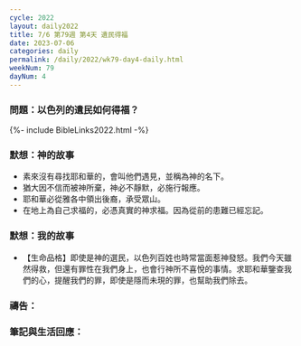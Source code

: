 ```yaml
---
cycle: 2022
layout: daily2022
title: 7/6 第79週 第4天 遺民得福
date: 2023-07-06
categories: daily
permalink: /daily/2022/wk79-day4-daily.html
weekNum: 79
dayNum: 4
---
```


### 問題：以色列的遺民如何得福？

{%- include BibleLinks2022.html -%}

### 默想：神的故事
+ 素來沒有尋找耶和華的，會叫他們遇見，並稱為神的名下。
+ 猶大因不信而被神所棄，神必不靜默，必施行報應。
+ 耶和華必從雅各中領出後裔，承受眾山。
+ 在地上為自己求福的，必憑真實的神求福。因為從前的患難已經忘記。

### 默想：我的故事
+ 【生命品格】即使是神的選民，以色列百姓也時常當面惹神發怒。我們今天雖然得救，但還有罪性在我們身上，也會行神所不喜悅的事情。求耶和華鑒查我們的心，提醒我們的罪，即使是隱而未現的罪，也幫助我們除去。

### 禱告：

### 筆記與生活回應：
